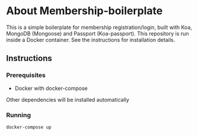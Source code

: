 # About Membership-boilerplate

This is a simple boilerplate for membership registration/login, built with Koa, MongoDB (Mongoose) and Passport (Koa-passport). This repository is run inside a Docker container. See the instructions for installation details.

## Instructions

### Prerequisites

 - Docker with docker-compose

Other dependencies will be installed automatically

### Running

```
docker-compose up
```
